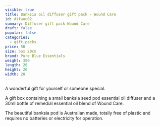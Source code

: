```yaml
---
visible: true
title: Banksia oil diffuser gift pack - Wound Care
id: difwou02
summary: Diffuser gift pack Wound Care
draft: false
popular: false
categories:
  - gift-packs
price: 56
size: box 20cm
brand: Pure Blue Essentials
weight: 350
length: 20
height: 20
width: 20
---
```

A﻿ wonderful gift for yourself or someone special.

A﻿ gift box ﻿containing a small banksia seed pod essential oil diffuser and a 30ml bottle of remedial essential oil blend of Wound Care.

T﻿he beautiful banksia pod is Australian made, totally free of plastic and requires no batteries or electricity for operation.